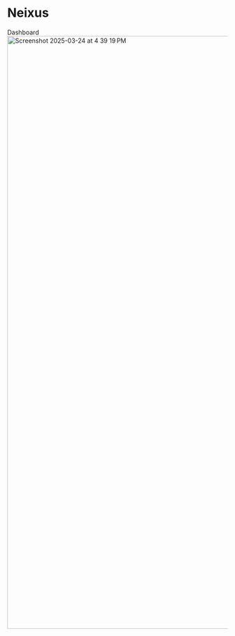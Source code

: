 # Neixus

Dashboard
<img width="1354" alt="Screenshot 2025-03-24 at 4 39 19 PM" src="https://github.com/user-attachments/assets/332fcc57-5a9e-4c2f-900a-2a6047edd045" />
